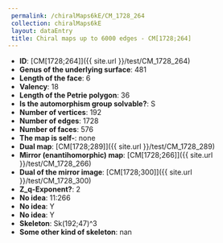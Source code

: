 ```yaml
--- 
 permalink: /chiralMaps6kE/CM_1728_264 
 collection: chiralMaps6kE
 layout: dataEntry
 title: Chiral maps up to 6000 edges - CM[1728;264]
---
```


- **ID**: [CM[1728;264]]({{ site.url }}/test/CM_1728_264)
- **Genus of the underlying surface**: 481
- **Length of the face**: 6
- **Valency**: 18
- **Length of the Petrie polygon**: 36
- **Is the automorphism group solvable?**: S
- **Number of vertices**: 192
- **Number of edges**: 1728
- **Number of faces**: 576
- **The map is self-**: none
- **Dual map**: [CM[1728;289]]({{ site.url }}/test/CM_1728_289)
- **Mirror (enantihomorphic) map**: [CM[1728;266]]({{ site.url }}/test/CM_1728_266)
- **Dual of the mirror image**: [CM[1728;300]]({{ site.url }}/test/CM_1728_300)
- **Z_q-Exponent?**: 2
- **No idea**:  11:266
- **No idea**: Y
- **No idea**: Y
- **Skeleton**: Sk(192;47)^3
- **Some other kind of skeleton**: nan
